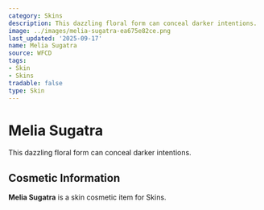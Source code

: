 ```yaml
---
category: Skins
description: This dazzling floral form can conceal darker intentions.
image: ../images/melia-sugatra-ea675e82ce.png
last_updated: '2025-09-17'
name: Melia Sugatra
source: WFCD
tags:
- Skin
- Skins
tradable: false
type: Skin
---
```


# Melia Sugatra

This dazzling floral form can conceal darker intentions.

## Cosmetic Information

**Melia Sugatra** is a skin cosmetic item for Skins.


